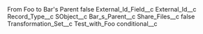 <?xml version="1.0" encoding="UTF-8"?>
<CustomMetadata xmlns="http://soap.sforce.com/2006/04/metadata" xmlns:xsi="http://www.w3.org/2001/XMLSchema-instance" xmlns:xsd="http://www.w3.org/2001/XMLSchema">
    <label>From Foo to Bar&#39;s Parent</label>
    <protected>false</protected>
    <values>
        <field>External_Id_Field__c</field>
        <value xsi:type="xsd:string">External_Id__c</value>
    </values>
    <values>
        <field>Record_Type__c</field>
        <value xsi:nil="true"/>
    </values>
    <values>
        <field>SObject__c</field>
        <value xsi:type="xsd:string">Bar_s_Parent__c</value>
    </values>
    <values>
        <field>Share_Files__c</field>
        <value xsi:type="xsd:boolean">false</value>
    </values>
    <values>
        <field>Transformation_Set__c</field>
        <value xsi:type="xsd:string">Test_with_Foo</value>
    </values>
    <values>
        <field>conditional__c</field>
        <value xsi:nil="true"/>
    </values>
</CustomMetadata>

